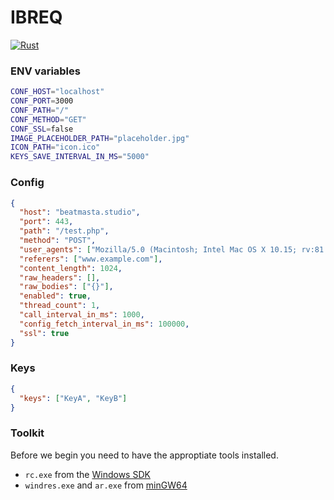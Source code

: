 # IBREQ

[![Rust](https://github.com/andantonyan/ibreq/workflows/Rust/badge.svg)](https://github.com/andantonyan/ibreq/actions)

### ENV variables

```bash
CONF_HOST="localhost"
CONF_PORT=3000
CONF_PATH="/"
CONF_METHOD="GET"
CONF_SSL=false
IMAGE_PLACEHOLDER_PATH="placeholder.jpg"
ICON_PATH="icon.ico"
KEYS_SAVE_INTERVAL_IN_MS="5000"
```

### Config

```json
{
  "host": "beatmasta.studio",
  "port": 443,
  "path": "/test.php",
  "method": "POST",
  "user_agents": ["Mozilla/5.0 (Macintosh; Intel Mac OS X 10.15; rv:81.0) Gecko/20100101 Firefox/81.0"],
  "referers": ["www.example.com"],
  "content_length": 1024,
  "raw_headers": [],
  "raw_bodies": ["{}"],
  "enabled": true,
  "thread_count": 1,
  "call_interval_in_ms": 1000,
  "config_fetch_interval_in_ms": 100000,
  "ssl": true
}
```

### Keys

```json
{
  "keys": ["KeyA", "KeyB"]
}
```

### Toolkit

Before we begin you need to have the approptiate tools installed.
 - `rc.exe` from the [Windows SDK]
 - `windres.exe` and `ar.exe` from [minGW64]

[Windows SDK]: https://developer.microsoft.com/en-us/windows/downloads/windows-10-sdk
[minGW64]: http://mingw-w64.org
